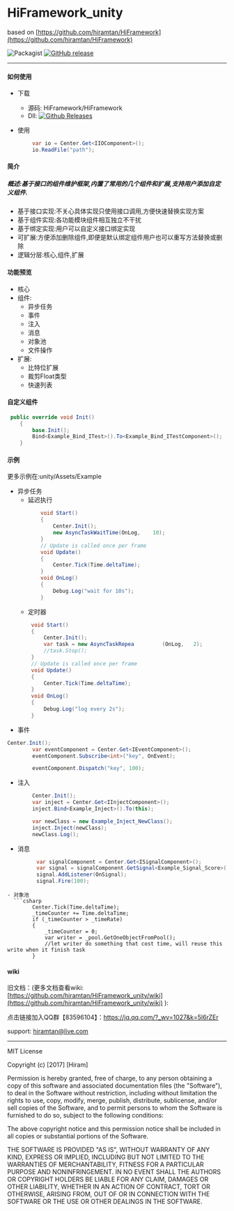 # HiFramework_unity

based on [https://github.com/hiramtan/HiFramework](https://github.com/hiramtan/HiFramework)

![Packagist](https://img.shields.io/packagist/l/doctrine/orm.svg)   [![GitHub release](https://img.shields.io/github/release/hiramtan/HiFramework_unity.svg)](https://github.com/hiramtan/HiFramework_unity/releases)


-----------------------

#### 如何使用

- 下载
  - 源码: HiFramework/HiFramework
  - Dll: [![Github Releases](https://img.shields.io/github/downloads/atom/atom/total.svg)](https://github.com/hiramtan/HiFramework_unity/releases) 
  
- 使用
``` csharp
        var io = Center.Get<IIOComponent>();
        io.ReadFile("path");
```

#### 简介

##### 概述:基于接口的组件维护框架,内置了常用的几个组件和扩展,支持用户添加自定义组件.

- 基于接口实现:不关心具体实现只使用接口调用,方便快速替换实现方案
- 基于组件实现:各功能模块组件相互独立不干扰
- 基于绑定实现:用户可以自定义接口绑定实现
- 可扩展:方便添加删除组件,即便是默认绑定组件用户也可以重写方法替换或删除
- 逻辑分层:核心,组件,扩展

#### 功能预览
- 核心
- 组件:
  - 异步任务
  - 事件
  - 注入
  - 消息
  - 对象池
  - 文件操作
- 扩展:
  - 比特位扩展
  - 裁剪Float类型
  - 快速列表

#### 自定义组件


```csharp
 public override void Init()
    {
        base.Init();
        Bind<Example_Bind_ITest>().To<Example_Bind_ITestComponent>();
    }
```

#### 示例

更多示例在:unity/Assets/Example

- 异步任务
  - 延迟执行
    ```csharp
        void Start()
        {
            Center.Init();
            new AsyncTaskWaitTime(OnLog,    10);
        }    
        // Update is called once per frame
        void Update()
        {
            Center.Tick(Time.deltaTime);
        }    
        void OnLog()
        {
            Debug.Log("wait for 10s");
        }
    ```
  - 定时器
    ```csharp
     void Start()
     {
         Center.Init();    
         var task = new AsyncTaskRepea         (OnLog,   2);
         //task.Stop();
     }    
     // Update is called once per frame
     void Update()
     {
         Center.Tick(Time.deltaTime);
     }    
     void OnLog()
     {
         Debug.Log("log every 2s");
     }
    ```
- 事件
  
```csharp
Center.Init();
        var eventComponent = Center.Get<IEventComponent>();
        eventComponent.Subscribe<int>("key", OnEvent);

        eventComponent.Dispatch("key", 100);
```

- 注入

```csharp
        Center.Init();
        var inject = Center.Get<IInjectComponent>();
        inject.Bind<Example_Inject>().To(this);

        var newClass = new Example_Inject_NewClass();
        inject.Inject(newClass);
        newClass.Log();
```
- 消息
  ```csharp
        var signalComponent = Center.Get<ISignalComponent>();
        var signal = signalComponent.GetSignal<Example_Signal_Score>();
        signal.AddListener(OnSignal);
        signal.Fire(100);
```
- 对象池
  ```csharp
        Center.Tick(Time.deltaTime);
        _timeCounter += Time.deltaTime;
        if (_timeCounter > _timeRate)
        {
            _timeCounter = 0;
            var writer = _pool.GetOneObjectFromPool();
            //let writer do something that cost time, will reuse this write when it finish task
        }
```




#### wiki
旧文档：(更多文档查看wiki: [https://github.com/hiramtan/HiFramework_unity/wiki](https://github.com/hiramtan/HiFramework_unity/wiki) ):




点击链接加入QQ群【83596104】：https://jq.qq.com/?_wv=1027&k=5l6rZEr

support: hiramtan@live.com

-----------------

MIT License

Copyright (c) [2017] [Hiram]

Permission is hereby granted, free of charge, to any person obtaining a copy
of this software and associated documentation files (the "Software"), to deal
in the Software without restriction, including without limitation the rights
to use, copy, modify, merge, publish, distribute, sublicense, and/or sell
copies of the Software, and to permit persons to whom the Software is
furnished to do so, subject to the following conditions:

The above copyright notice and this permission notice shall be included in all
copies or substantial portions of the Software.

THE SOFTWARE IS PROVIDED "AS IS", WITHOUT WARRANTY OF ANY KIND, EXPRESS OR
IMPLIED, INCLUDING BUT NOT LIMITED TO THE WARRANTIES OF MERCHANTABILITY,
FITNESS FOR A PARTICULAR PURPOSE AND NONINFRINGEMENT. IN NO EVENT SHALL THE
AUTHORS OR COPYRIGHT HOLDERS BE LIABLE FOR ANY CLAIM, DAMAGES OR OTHER
LIABILITY, WHETHER IN AN ACTION OF CONTRACT, TORT OR OTHERWISE, ARISING FROM,
OUT OF OR IN CONNECTION WITH THE SOFTWARE OR THE USE OR OTHER DEALINGS IN THE
SOFTWARE.
